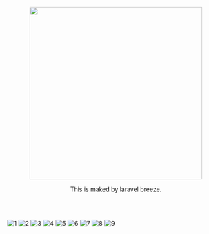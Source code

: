 <p align="center"><a href="https://laravel.com" target="_blank"><img src="https://raw.githubusercontent.com/laravel/art/master/logo-lockup/5%20SVG/2%20CMYK/1%20Full%20Color/laravel-logolockup-cmyk-red.svg" width="400"></a></p>

<p align="center"> This is maked by laravel breeze. </p>
<Br>
<Br>

![1](https://user-images.githubusercontent.com/33644179/177467890-42475c7f-81fe-4b9c-bbc8-64e23b9b8225.png)
![2](https://user-images.githubusercontent.com/33644179/177468042-62b0c22d-a7b1-4cdb-8aac-23a21c2f4dc1.png)
![3](https://user-images.githubusercontent.com/33644179/177468054-816188dc-99ae-427c-829e-c26c0b4e5fcb.png)
![4](https://user-images.githubusercontent.com/33644179/177468057-ce298a1f-2e9a-4f06-9415-de1992d52062.png)
![5](https://user-images.githubusercontent.com/33644179/177468059-8c3d29fd-7cb4-4992-86b4-514cde715a0b.png)
![6](https://user-images.githubusercontent.com/33644179/177468061-955edd5a-08f4-4fba-8ebe-5a60a7f7c9e1.png)
![7](https://user-images.githubusercontent.com/33644179/177468275-a5946804-cf8f-4248-91ca-36c516c5a397.png)
![8](https://user-images.githubusercontent.com/33644179/177468066-859963ae-6056-40bf-b5ab-26d8507c888e.png)
![9](https://user-images.githubusercontent.com/33644179/177468071-1babe390-2d1c-465e-99f0-c05652fee4e8.png)
